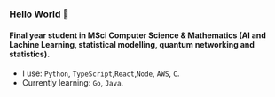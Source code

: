 ### Hello World 👋

#### Final year student in MSci Computer Science & Mathematics (AI and Lachine Learning, statistical modelling, quantum networking and statistics).
- I use: `Python`, `TypeScript`,`React`,`Node`, `AWS`, `C`.
- Currently learning: `Go`, `Java`.







